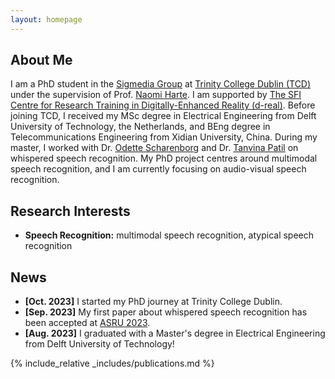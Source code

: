 ```yaml
---
layout: homepage
---
```


## About Me

I am a PhD student in the <a href="https://sigmedia.github.io" target="_blank">Sigmedia Group</a> at <a href="https://www.tcd.ie/" target="_blank">Trinity College Dublin (TCD)</a> under the supervision of Prof. <a href="https://sigmedia.github.io/team/nharte" target="_blank">Naomi Harte</a>. I am supported by [The SFI Centre for Research Training in Digitally-Enhanced Reality (d-real)](https://d-real.ie/). Before joining TCD, I received my MSc degree in Electrical Engineering from Delft University of Technology, the Netherlands, and BEng degree in Telecommunications Engineering from Xidian University, China. During my master, I worked with Dr. <a href="https://odettescharenborg.wordpress.com/" target="_blank">Odette Scharenborg</a> and Dr. <a href="https://sites.google.com/site/tanvinabpatel/" target="_blank">Tanvina Patil</a> on whispered speech recognition. My PhD project centres around multimodal speech recognition, and I am currently focusing on audio-visual speech recognition.

## Research Interests

- **Speech Recognition:** multimodal speech recognition, atypical speech recognition
<!-- - **Machine Learning:** multimodal learning -->

## News

- **[Oct. 2023]** I started my PhD journey at Trinity College Dublin.
- **[Sep. 2023]** My first paper about whispered speech recognition has been accepted at <a href="http://www.asru2023.org/" target="_blank">ASRU 2023</a>.
- **[Aug. 2023]** I graduated with a Master's degree in Electrical Engineering from Delft University of Technology!



{% include_relative _includes/publications.md %}

<!-- {% include_relative _includes/services.md %} -->

<!-- {% include_relative  _includes/clustrmap.html style="js" %} -->
